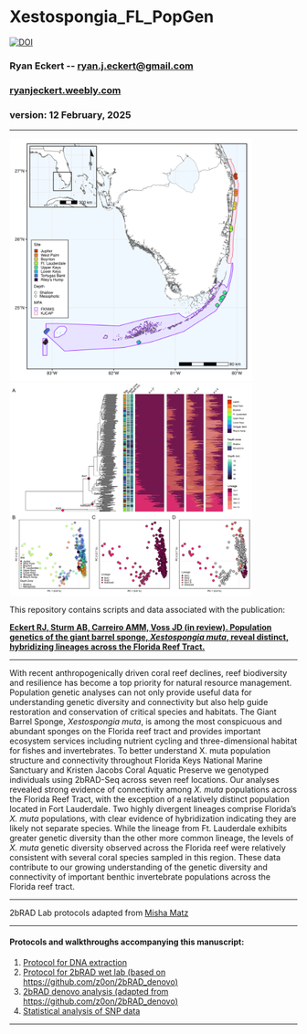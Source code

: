 # Xestospongia_FL_PopGen
 
[![DOI](https://zenodo.org/badge/DOI/10.5281/zenodo.14861674.svg)](https://doi.org/10.5281/zenodo.14861674)


### Ryan Eckert -- <ryan.j.eckert@gmail.com>
### [ryanjeckert.weebly.com](https://ryanjeckert.weebly.com)
### version: 12 February, 2025

------------------------------------------------------------------------
<img src="figures/figure1.png" width="425"/> <img src="figures/figure2.png" width="425"/> 

This repository contains scripts and data associated with the publication:

**[Eckert RJ, Sturm AB, Carreiro AMM, Voss JD (in review). Population genetics of the giant barrel sponge, *Xestospongia muta*, reveal distinct, hybridizing lineages across the Florida Reef Tract.](https://)**

------------------------------------------------------------------------

With recent anthropogenically driven coral reef declines, reef biodiversity and resilience has become a top priority for natural resource management. Population genetic analyses can not only provide useful data for understanding genetic diversity and connectivity but also help guide restoration and conservation of critical species and habitats. The Giant Barrel Sponge, *Xestospongia muta*, is among the most conspicuous and abundant sponges on the Florida reef tract and provides important ecosystem services including nutrient cycling and three-dimensional habitat for fishes and invertebrates. To better understand X. muta population structure and connectivity throughout Florida Keys National Marine Sanctuary and Kristen Jacobs Coral Aquatic Preserve we genotyped individuals using 2bRAD-Seq across seven reef locations. Our analyses revealed strong evidence of connectivity among *X. muta* populations across the Florida Reef Tract, with the exception of a relatively distinct population located in Fort Lauderdale. Two highly divergent lineages comprise Florida’s *X. muta* populations, with clear evidence of hybridization indicating they are likely not separate species. While the lineage from Ft. Lauderdale exhibits greater genetic diversity than the other more common lineage, the levels of *X. muta* genetic diversity observed across the Florida reef were relatively consistent with several coral species sampled in this region. These data contribute to our growing understanding of the genetic diversity and connectivity of important benthic invertebrate populations across the Florida reef tract. 


------------------------------------------------------------------------

2bRAD Lab protocols adapted from [Misha Matz](https://docs.google.com/document/d/1am7L_Pa5JQ4sSx0eT5j4vdNPy5FUAtMZRsJZ0Ar5g9U/edit?usp=sharing)

------------------------------------------------------------------------

#### Protocols and walkthroughs accompanying this manuscript:

1.  [Protocol for DNA extraction](https://ryaneckert.github.io/labProtocols/dnaExtraction/)
2.  [Protocol for 2bRAD wet lab (based on https://github.com/z0on/2bRAD_denovo)](https://ryaneckert.github.io/labProtocols/2bRAD/)
3.  [2bRAD denovo analysis (adapted from https://github.com/z0on/2bRAD_denovo)](https://ryaneckert.github.io/Xestospongia_FL_PopGen/code/)
4.  [Statistical analysis of SNP data](https://ryaneckert.github.io/Xestospongia_FL_PopGen/data/)

------------------------------------------------------------------------
